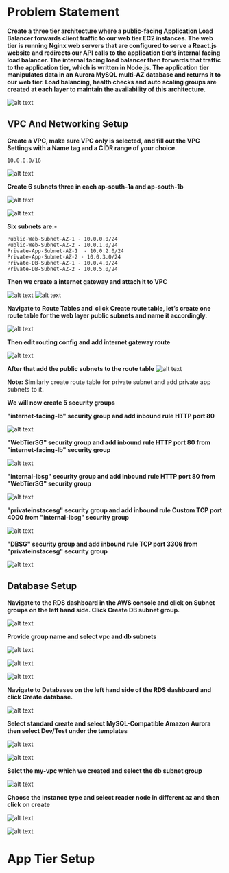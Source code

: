 # Problem Statement

**Create a three tier architecture where a public-facing Application Load Balancer forwards client traffic to our web tier EC2 instances. The web tier is running Nginx web servers that are configured to serve a React.js website and redirects our API calls to the application tier’s internal facing load balancer. The internal facing load balancer then forwards that traffic to the application tier, which is written in Node.js. The application tier manipulates data in an Aurora MySQL multi-AZ database and returns it to our web tier. Load balancing, health checks and auto scaling groups are created at each layer to maintain the availability of this architecture.**

![alt text](<screenshots/aws 3 tier.drawio.png>)

## VPC And Networking Setup

**Create a VPC, make sure VPC only is selected, and fill out the VPC Settings with a Name tag and a CIDR range of your choice.**
```
10.0.0.0/16
```

![alt text](<screenshots/Screenshot 2024-03-16 105416.png>)

**Create 6 subnets three in each ap-south-1a and ap-south-1b**

![alt text](<screenshots/Screenshot 2024-03-16 110114.png>)

![alt text](<screenshots/Screenshot 2024-03-16 110138.png>) 

**Six subnets are:-**
```
Public-Web-Subnet-AZ-1 - 10.0.0.0/24
Public-Web-Subnet-AZ-2 - 10.0.1.0/24
Private-App-Subnet-AZ-1  - 10.0.2.0/24
Private-App-Subnet-AZ-2 - 10.0.3.0/24
Private-DB-Subnet-AZ-1 - 10.0.4.0/24
Private-DB-Subnet-AZ-2 - 10.0.5.0/24
```
**Then we create a internet gateway and attach it to VPC**

![alt text](<screenshots/Screenshot 2024-03-16 110259.png>)
![alt text](<screenshots/Screenshot 2024-03-16 110331.png>)

**Navigate to Route Tables and  click Create route table, let’s create one route table for the web layer public subnets and name it accordingly.**

![alt text](<screenshots/Screenshot 2024-03-16 110907.png>)

**Then edit routing config and add internet gateway route** 

![alt text](<screenshots/Screenshot 2024-03-16 110936.png>) 

**After that add the public subnets to the route table**
![alt text](<screenshots/Screenshot 2024-03-16 111003.png>)

**Note:** Similarly create route table for private subnet and add private app subnets to it.

**We will now create 5 security groups**

**"internet-facing-lb" security group and add inbound rule HTTP port 80**

![alt text](<screenshots/Screenshot 2024-03-16 111445.png>) 

**"WebTierSG" security group and add inbound rule HTTP port 80 from "internet-facing-lb" security group**

![alt text](<screenshots/Screenshot 2024-03-16 111657.png>) 

**"internal-lbsg" security group and add inbound rule HTTP port 80 from "WebTierSG" security group**

![alt text](<screenshots/Screenshot 2024-03-16 111852.png>) 

**"privateinstacesg" security group and add inbound rule Custom TCP port 4000 from "internal-lbsg" security group**

![alt text](<screenshots/Screenshot 2024-03-16 112441.png>)

**"DBSG" security group and add inbound rule TCP port 3306 from "privateinstacesg" security group**

![alt text](<screenshots/Screenshot 2024-03-16 112705.png>) 

## Database Setup 

**Navigate to the RDS dashboard in the AWS console and click on Subnet groups on the left hand side. Click Create DB subnet group.**

![alt text](<screenshots/Screenshot 2024-03-16 113226.png>) 

**Provide group name and select vpc and db subnets**

![alt text](<screenshots/Screenshot 2024-03-16 113404.png>)

![alt text](<screenshots/Screenshot 2024-03-16 113414.png>)

![alt text](<screenshots/Screenshot 2024-03-16 113449.png>)

**Navigate to Databases on the left hand side of the RDS dashboard and click Create database.**

![alt text](<screenshots/Screenshot 2024-03-16 113523.png>) 

**Select standard create and select MySQL-Compatible Amazon Aurora then select Dev/Test under the templates**

![alt text](<screenshots/Screenshot 2024-03-17 091533.png>)

![alt text](<screenshots/Screenshot 2024-03-17 091547.png>)

**Selct the my-vpc which we created and select the db subnet group**

![alt text](<screenshots/Screenshot 2024-03-17 091608.png>)

**Choose the instance type and select reader node in different az and then click on create**

![alt text](<screenshots/Screenshot 2024-03-17 091558.png>)

![alt text](<screenshots/Screenshot 2024-03-17 091659.png>)

# App Tier Setup